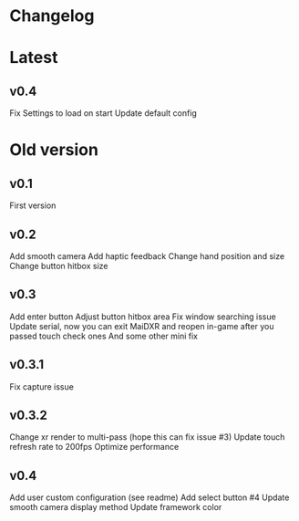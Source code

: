 # Changelog

# Latest

## v0.4
Fix Settings to load on start
Update default config

# Old version

## v0.1
First version

## v0.2
Add smooth camera
Add haptic feedback
Change hand position and size
Change button hitbox size

## v0.3
Add enter button
Adjust button hitbox area
Fix window searching issue
Update serial, now you can exit MaiDXR and reopen in-game after you passed touch check ones
And some other mini fix

## v0.3.1
Fix capture issue

## v0.3.2
Change xr render to multi-pass (hope this can fix issue #3)
Update touch refresh rate to 200fps
Optimize performance

## v0.4
Add user custom configuration (see readme)
Add select button #4
Update smooth camera display method
Update framework color

